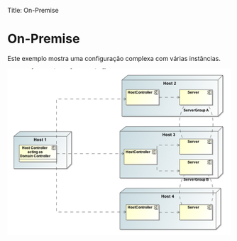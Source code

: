 Title: On-Premise

# On-Premise

Este exemplo mostra uma configuração complexa com várias instâncias.

![Cluster CITsmart](images/cluster-4biz.png)
